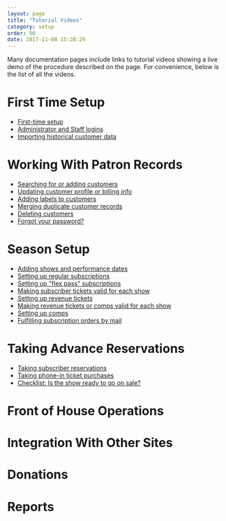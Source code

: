 ```yaml
---
layout: page
title: "Tutorial Videos"
category: setup
order: 90
date: 2017-11-08 15:28:29
---
```


Many documentation pages include links to tutorial videos showing a live
demo of the
procedure described on the page.  For convenience, below is the list of
all the videos.

# First Time Setup

* [First-time setup](https://youtu.be/4PeeZ0km4Ac)
* [Administrator and Staff logins](https://youtu.be/inIcekFcYqc)
* [Importing historical customer data](https://youtu.be/lWUz2SRNpGc)


# Working With Patron Records

* [Searching for or adding customers](https://youtu.be/mdkUGM5yeCA)
* [Updating customer profile or billing info](https://youtu.be/56uF6gcMtA8)
* [Adding labels to customers](https://youtu.be/Pn2GnZbPz9c)
* [Merging duplicate customer records](https://youtu.be/8PznzsJUxGs)
* [Deleting customers](https://youtu.be/pTq2tU4VJLk)
* [Forgot your password?](https://youtu.be/06Mr1_BEQX0)


# Season Setup

* [Adding shows and performance dates](https://youtu.be/c1RGUZjUYww)
* [Setting up regular subscriptions](https://www.youtu.be/inq1D5jMMRU)
* [Setting up "flex pass" subscriptions](https://youtu.be/UzmtlKaNcfM)
* [Making subscriber tickets valid for each show](https://youtu.be/4YAbiz7k0yw)
* [Setting up revenue tickets](https://youtu.be/fI0X5gOv0tI)
* [Making revenue tickets or comps valid for each show](https://youtu.be/UHWhL3j5taM)
* [Setting up comps](https://youtu.be/uh0ov-4CVPw)
* [Fulfilling subscription orders by mail](https://youtu.be/numul_mPDig)

# Taking Advance Reservations

* [Taking subscriber reservations](https://youtu.be/OsZWEWg_reE)
* [Taking phone-in ticket purchases](https://youtu.be/iyo0CzqAFqA)
* [Checklist: Is the show ready to go on sale?](https://youtu.be/qVpeDV9j_x4)

# Front of House Operations

# Integration With Other Sites

# Donations

# Reports
